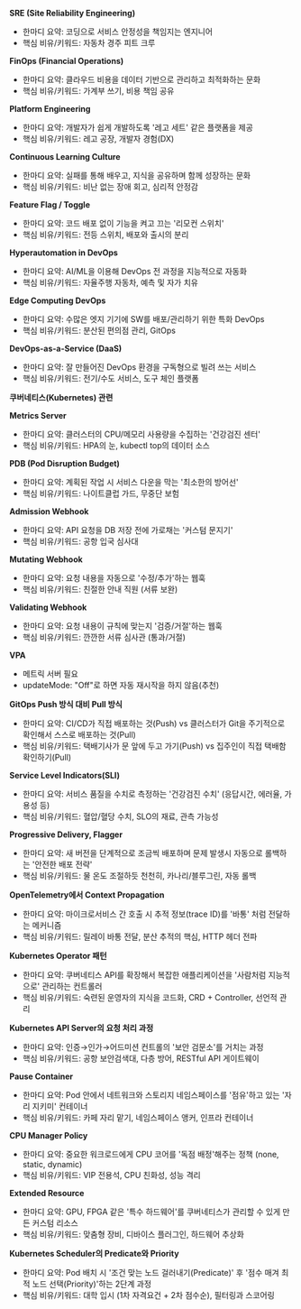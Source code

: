 
**SRE (Site Reliability Engineering)**

- 한마디 요약: 코딩으로 서비스 안정성을 책임지는 엔지니어
- 핵심 비유/키워드: 자동차 경주 피트 크루

**FinOps (Financial Operations)**

- 한마디 요약: 클라우드 비용을 데이터 기반으로 관리하고 최적화하는 문화
- 핵심 비유/키워드: 가계부 쓰기, 비용 책임 공유

**Platform Engineering**

- 한마디 요약: 개발자가 쉽게 개발하도록 '레고 세트' 같은 플랫폼을 제공
- 핵심 비유/키워드: 레고 공장, 개발자 경험(DX)

**Continuous Learning Culture**

- 한마디 요약: 실패를 통해 배우고, 지식을 공유하며 함께 성장하는 문화
- 핵심 비유/키워드: 비난 없는 장애 회고, 심리적 안정감

**Feature Flag / Toggle**

- 한마디 요약: 코드 배포 없이 기능을 켜고 끄는 '리모컨 스위치'
- 핵심 비유/키워드: 전등 스위치, 배포와 출시의 분리

**Hyperautomation in DevOps**

- 한마디 요약: AI/ML을 이용해 DevOps 전 과정을 지능적으로 자동화
- 핵심 비유/키워드: 자율주행 자동차, 예측 및 자가 치유

**Edge Computing DevOps**

- 한마디 요약: 수많은 엣지 기기에 SW를 배포/관리하기 위한 특화 DevOps
- 핵심 비유/키워드: 분산된 편의점 관리, GitOps

**DevOps-as-a-Service (DaaS)**

- 한마디 요약: 잘 만들어진 DevOps 환경을 구독형으로 빌려 쓰는 서비스
- 핵심 비유/키워드: 전기/수도 서비스, 도구 체인 플랫폼

**쿠버네티스(Kubernetes) 관련**

**Metrics Server**

- 한마디 요약: 클러스터의 CPU/메모리 사용량을 수집하는 '건강검진 센터'
- 핵심 비유/키워드: HPA의 눈, kubectl top의 데이터 소스

**PDB (Pod Disruption Budget)**

- 한마디 요약: 계획된 작업 시 서비스 다운을 막는 '최소한의 방어선'
- 핵심 비유/키워드: 나이트클럽 가드, 무중단 보험

**Admission Webhook**

- 한마디 요약: API 요청을 DB 저장 전에 가로채는 '커스텀 문지기'
- 핵심 비유/키워드: 공항 입국 심사대

**Mutating Webhook**

- 한마디 요약: 요청 내용을 자동으로 '수정/추가'하는 웹훅
- 핵심 비유/키워드: 친절한 안내 직원 (서류 보완)

**Validating Webhook**

- 한마디 요약: 요청 내용이 규칙에 맞는지 '검증/거절'하는 웹훅
- 핵심 비유/키워드: 깐깐한 서류 심사관 (통과/거절)

**VPA**

- 메트릭 서버 필요
- updateMode: "Off"로 하면 자동 재시작을 하지 않음(추천)

**GitOps Push 방식 대비 Pull 방식**

- 한마디 요약: CI/CD가 직접 배포하는 것(Push) vs 클러스터가 Git을 주기적으로 확인해서 스스로 배포하는 것(Pull)
- 핵심 비유/키워드: 택배기사가 문 앞에 두고 가기(Push) vs 집주인이 직접 택배함 확인하기(Pull)

**Service Level Indicators(SLI)**

- 한마디 요약: 서비스 품질을 수치로 측정하는 '건강검진 수치' (응답시간, 에러율, 가용성 등)
- 핵심 비유/키워드: 혈압/혈당 수치, SLO의 재료, 관측 가능성

**Progressive Delivery, Flagger**

- 한마디 요약: 새 버전을 단계적으로 조금씩 배포하며 문제 발생시 자동으로 롤백하는 '안전한 배포 전략'
- 핵심 비유/키워드: 물 온도 조절하듯 천천히, 카나리/블루그린, 자동 롤백

**OpenTelemetry에서 Context Propagation**

- 한마디 요약: 마이크로서비스 간 호출 시 추적 정보(trace ID)를 '바통' 처럼 전달하는 메커니즘
- 핵심 비유/키워드: 릴레이 바통 전달, 분산 추적의 핵심, HTTP 헤더 전파

**Kubernetes Operator 패턴**

- 한마디 요약: 쿠버네티스 API를 확장해서 복잡한 애플리케이션을 '사람처럼 지능적으로' 관리하는 컨트롤러
- 핵심 비유/키워드: 숙련된 운영자의 지식을 코드화, CRD + Controller, 선언적 관리

**Kubernetes API Server의 요청 처리 과정**

- 한마디 요약: 인증→인가→어드미션 컨트롤의 '보안 검문소'를 거치는 과정
- 핵심 비유/키워드: 공항 보안검색대, 다층 방어, RESTful API 게이트웨이

**Pause Container**

- 한마디 요약: Pod 안에서 네트워크와 스토리지 네임스페이스를 '점유'하고 있는 '자리 지키미' 컨테이너
- 핵심 비유/키워드: 카페 자리 맡기, 네임스페이스 앵커, 인프라 컨테이너

**CPU Manager Policy**

- 한마디 요약: 중요한 워크로드에게 CPU 코어를 '독점 배정'해주는 정책 (none, static, dynamic)
- 핵심 비유/키워드: VIP 전용석, CPU 친화성, 성능 격리

**Extended Resource**

- 한마디 요약: GPU, FPGA 같은 '특수 하드웨어'를 쿠버네티스가 관리할 수 있게 만든 커스텀 리소스
- 핵심 비유/키워드: 맞춤형 장비, 디바이스 플러그인, 하드웨어 추상화

**Kubernetes Scheduler의 Predicate와 Priority**

- 한마디 요약: Pod 배치 시 '조건 맞는 노드 걸러내기(Predicate)' 후 '점수 매겨 최적 노드 선택(Priority)'하는 2단계 과정
- 핵심 비유/키워드: 대학 입시 (1차 자격요건 + 2차 점수순), 필터링과 스코어링